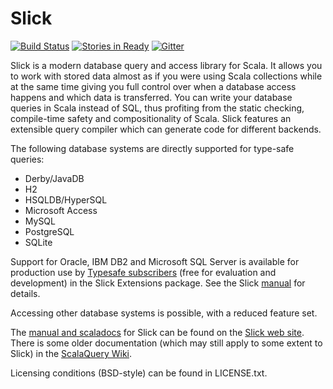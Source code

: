 Slick
=====

[![Build Status](https://travis-ci.org/slick/slick.png?branch=master)](https://travis-ci.org/slick/slick) [![Stories in Ready](https://badge.waffle.io/slick/slick.png?label=1%20-%20Ready)](https://waffle.io/slick/slick) [![Gitter](https://badges.gitter.im/Join%20Chat.svg)](https://gitter.im/slick/slick?utm_source=badge&utm_medium=badge&utm_campaign=pr-badge)

Slick is a modern database query and access library for Scala. It allows you
to work with stored data almost as if you were using Scala collections while
at the same time giving you full control over when a database access happens
and which data is transferred. You can write your database queries in Scala
instead of SQL, thus profiting from the static checking, compile-time safety
and compositionality of Scala. Slick features an extensible query compiler
which can generate code for different backends.

The following database systems are directly supported for type-safe queries:

- Derby/JavaDB
- H2
- HSQLDB/HyperSQL
- Microsoft Access
- MySQL
- PostgreSQL
- SQLite

Support for Oracle, IBM DB2 and Microsoft SQL Server is available for
production use by
[Typesafe subscribers](http://www.typesafe.com/products/typesafe-subscription)
(free for evaluation and development) in the Slick Extensions package.
See the Slick [manual](http://slick.typesafe.com/docs/) for details.

Accessing other database systems is possible, with a reduced feature set.

The [manual and scaladocs](http://slick.typesafe.com/docs/) for Slick can be
found on the [Slick web site](http://slick.typesafe.com/).
There is some older documentation (which may still apply to some extent to
Slick) in the [ScalaQuery Wiki](https://github.com/szeiger/scala-query/wiki).

Licensing conditions (BSD-style) can be found in LICENSE.txt.
